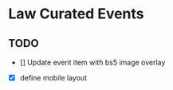 # Law Curated Events

## TODO

- [] Update event item with bs5 image overlay
- [x] define mobile layout
